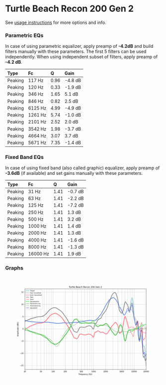 # Turtle Beach Recon 200 Gen 2
See [usage instructions](https://github.com/jaakkopasanen/AutoEq#usage) for more options and info.

### Parametric EQs
In case of using parametric equalizer, apply preamp of **-4.2dB** and build filters manually
with these parameters. The first 5 filters can be used independently.
When using independent subset of filters, apply preamp of **-4.2 dB**.

| Type    | Fc      |    Q | Gain    |
|:--------|:--------|:-----|:--------|
| Peaking | 117 Hz  | 0.96 | -4.8 dB |
| Peaking | 120 Hz  | 0.33 | -1.9 dB |
| Peaking | 346 Hz  | 1.65 | 5.1 dB  |
| Peaking | 846 Hz  | 0.82 | 2.5 dB  |
| Peaking | 6125 Hz | 4.99 | -4.9 dB |
| Peaking | 1261 Hz | 5.74 | -1.0 dB |
| Peaking | 2101 Hz | 2.52 | 2.0 dB  |
| Peaking | 3542 Hz | 1.98 | -3.7 dB |
| Peaking | 4664 Hz | 3.07 | 3.7 dB  |
| Peaking | 5671 Hz | 7.35 | -1.4 dB |

### Fixed Band EQs
In case of using fixed band (also called graphic) equalizer, apply preamp of **-3.6dB**
(if available) and set gains manually with these parameters.

| Type    | Fc       |    Q | Gain    |
|:--------|:---------|:-----|:--------|
| Peaking | 31 Hz    | 1.41 | -0.7 dB |
| Peaking | 63 Hz    | 1.41 | -2.2 dB |
| Peaking | 125 Hz   | 1.41 | -7.2 dB |
| Peaking | 250 Hz   | 1.41 | 1.3 dB  |
| Peaking | 500 Hz   | 1.41 | 3.2 dB  |
| Peaking | 1000 Hz  | 1.41 | 1.4 dB  |
| Peaking | 2000 Hz  | 1.41 | 1.3 dB  |
| Peaking | 4000 Hz  | 1.41 | -1.6 dB |
| Peaking | 8000 Hz  | 1.41 | -1.3 dB |
| Peaking | 16000 Hz | 1.41 | 1.9 dB  |

### Graphs
![](./Turtle%20Beach%20Recon%20200%20Gen%202.png)